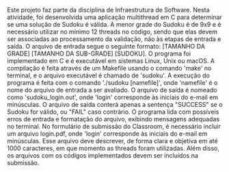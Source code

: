 Este projeto faz parte da disciplina de Infraestrutura de Software. Nesta atividade, foi desenvolvida uma aplicação multithread em C para determinar se uma solução de Sudoku é válida. A menor grade do Sudoku é de 9x9 e é necessário utilizar no mínimo 12 threads no código, sendo que elas devem ser associadas ao processamento da validação, não às etapas de entrada e saída. O arquivo de entrada segue o seguinte formato: [TAMANHO DA GRADE] [TAMANHO DA SUB-GRADE] [SUDOKU]. O programa foi implementado em C e é executável em sistemas Linux, Unix ou macOS. A compilação é feita através de um Makefile usando o comando 'make' no terminal, e o arquivo executável é chamado de 'sudoku'. A execução do programa é feita com o comando './sudoku [namefile]', onde 'namefile' é o nome do arquivo de entrada a ser avaliado. O arquivo de saída é nomeado como 'sudoku_login.out', onde 'login' corresponde às iniciais do e-mail em minúsculas. O arquivo de saída conterá apenas a sentença "SUCCESS" se o Sudoku for válido, ou "FAIL" caso contrário. O programa lida com possíveis erros de entrada e formatação do arquivo, exibindo mensagens adequadas no terminal. No formulário de submissão do Classroom, é necessário incluir um arquivo login.pdf, onde 'login' corresponde às iniciais do e-mail em minúsculas. Esse arquivo deve descrever, de forma clara e objetiva em até 1000 caracteres, em que momento as threads foram utilizadas. Além disso, os arquivos com os códigos implementados devem ser incluídos na submissão.
